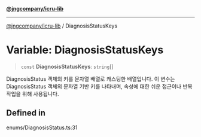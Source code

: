 [**@jngcompany/icru-lib**](../README.md)

***

[@jngcompany/icru-lib](../globals.md) / DiagnosisStatusKeys

# Variable: DiagnosisStatusKeys

> `const` **DiagnosisStatusKeys**: `string`[]

DiagnosisStatus 객체의 키를 문자열 배열로 캐스팅한 배열입니다.
이 변수는 DiagnosisStatus 객체의 문자열 기반 키를 나타내며,
속성에 대한 쉬운 접근이나 반복 작업을 위해 사용됩니다.

## Defined in

enums/DiagnosisStatus.ts:31
